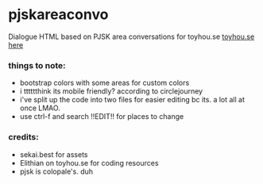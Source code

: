 # pjskareaconvo
Dialogue HTML based on PJSK area conversations for toyhou.se
[toyhou.se here](https://toyhou.se/26394659.pjsk-area-conversation-f2u)

### things to note:
- bootstrap colors with some areas for custom colors
- i tttttthink its mobile friendly? according to circlejourney
- i've split up the code into two files for easier editing bc its. a lot all at once LMAO.
- use ctrl-f and search !!EDIT!! for places to change

### credits:
- sekai.best for assets
- Elithian on toyhou.se for coding resources
- pjsk is colopale's. duh
